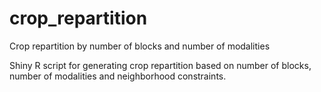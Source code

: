 # crop_repartition
Crop repartition by number of blocks and number of modalities

Shiny R script for generating crop repartition based on number of blocks, number of modalities and neighborhood constraints.
